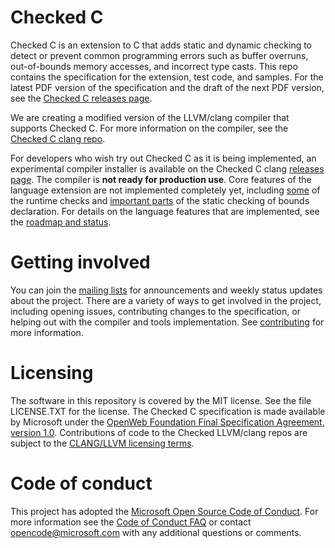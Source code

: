 # Checked C
Checked C is an extension to C that adds static and dynamic checking to detect or prevent common programming
errors such as buffer overruns, out-of-bounds memory accesses, and incorrect type casts.   This repo contains the
specification for the extension, test code, and samples. For the latest PDF version of the specification and the 
draft of the next PDF version, see the [Checked C releases page](https://github.com/Microsoft/checkedc/releases).

We are creating a modified version of the LLVM/clang compiler that supports
Checked C.  For more information on the compiler, see the
[Checked C clang repo](https://github.com/Microsoft/checkedc-clang).

For developers who wish try out Checked C as it is being implemented, 
an experimental compiler installer is available  on the Checked C clang
[releases page](https://github.com/Microsoft/checkedc-clang/releases).
The compiler is **not ready  for production use**.  Core features of the
language extension are not implemented completely yet, including 
[some](https://github.com/Microsoft/checkedc-clang/wiki/Missing-runtime-and-static-checks)
of the runtime checks and
[important parts](https://github.com/Microsoft/checkedc-clang/wiki/Missing-runtime-and-static-checks)
of the static checking of bounds declaration.  For details on the language
features that are implemented, see the 
[roadmap and status](https://github.com/Microsoft/checkedc-clang/wiki/Implementation-roadmap-and-status).

# Getting involved
You can join the [mailing lists](https://github.com/Microsoft/CheckedC/blob/master/MAILING-LISTS.md) for
announcements and weekly status updates about the project.  There are a variety of ways to get involved
in the project, including opening issues, contributing changes to the specification, or helping out with
the compiler and tools implementation. See [contributing](CONTRIBUTING.md) for more information.

# Licensing
The software in this repository is covered by the MIT license.  See the file LICENSE.TXT for the license.   The
Checked C specification is made available by Microsoft under the [OpenWeb Foundation Final
Specification Agreement, version 1.0](http://www.openwebfoundation.org/legal/the-owf-1-0-agreements/owfa-1-0).
Contributions of code to the Checked LLVM/clang repos are
subject to the [CLANG/LLVM licensing terms](https://github.com/Microsoft/checkedc-clang/blob/master/LICENSE.TXT).

# Code of conduct

This project has adopted the
[Microsoft Open Source Code of Conduct](https://opensource.microsoft.com/codeofconduct/).
For more information see the
[Code of Conduct FAQ](https://opensource.microsoft.com/codeofconduct/faq/) or
contact [opencode@microsoft.com](mailto:opencode@microsoft.com) with any
additional questions or comments.



